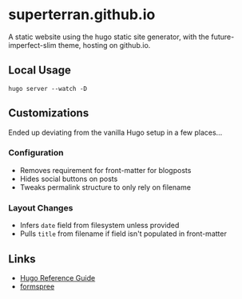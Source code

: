 # superterran.github.io

A static website using the hugo static site generator, with the future-imperfect-slim theme, hosting on github.io. 

## Local Usage

```/bin/bash
hugo server --watch -D
```

## Customizations

Ended up deviating from the vanilla Hugo setup in a few places...

### Configuration 
* Removes requirement for front-matter for blogposts
* Hides social buttons on posts
* Tweaks permalink structure to only rely on filename

### Layout Changes

* Infers `date` field from filesystem unless provided
* Pulls `title` from filename if field isn't populated in front-matter

## Links

* [Hugo Reference Guide](https://gohugo.io/getting-started/quick-start/)
* [formspree](https://formspree.io/forms/xyylkwoz/submissions)

